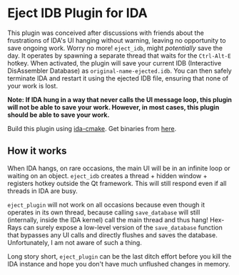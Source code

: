 # Eject IDB Plugin for IDA

This plugin was conceived after discussions with friends about the frustrations of IDA's UI hanging without warning, leaving no opportunity to save ongoing work. Worry no more! `eject_idb`, might *potentially* save the day. It operates by spawning a separate thread that waits for the `Ctrl-Alt-E` hotkey. When activated, the plugin will save your current IDB (Interactive DisAssembler Database) as `original-name-ejected.idb`. You can then safely terminate IDA and restart it using the ejected IDB file, ensuring that none of your work is lost.

**Note: If IDA hung in a way that never calls the UI message loop, this plugin will not be able to save your work. However, in most cases, this plugin should be able to save your work.**

Build this plugin using [ida-cmake](https://github.com/0xeb/ida-cmake). Get binaries from [here](https://github.com/0xeb/allthingsida/releases/tag/04232024).


## How it works

When IDA hangs, on rare occasions, the main UI will be in an infinite loop or waiting on an object. `eject_idb` creates a thread + hidden window + registers hotkey outside the Qt framework. This will still respond even if all threads in IDA are busy.

`eject_plugin` will not work on all occasions because even though it operates in its own thread, because calling `save_database` will still (internally, inside the IDA kernel) call the main thread and thus hang!
Hex-Rays can surely expose a low-level version of the `save_database` function that bypasses any UI calls and directly flushes and saves the database. Unfortunately, I am not aware of such a thing.

Long story short, `eject_plugin` can be the last ditch effort before you kill the IDA instance and hope you don't have much unflushed changes in memory.
